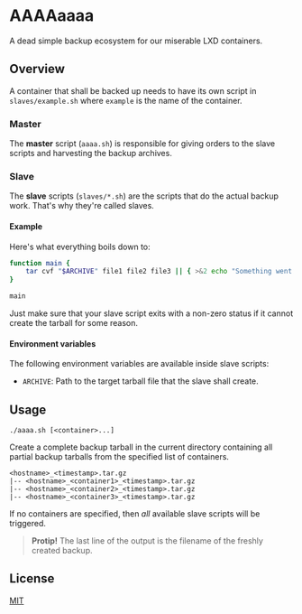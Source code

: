# AAAAaaaa

A dead simple backup ecosystem for our miserable LXD containers.

## Overview

A container that shall be backed up needs to have its own script in `slaves/example.sh` where `example` is the name of the container.

### Master

The __master__ script (`aaaa.sh`) is responsible for giving orders to the slave scripts and harvesting the backup archives.

### Slave

The __slave__ scripts (`slaves/*.sh`) are the scripts that do the actual backup work. That's why they're called slaves.

#### Example

Here's what everything boils down to:

```bash
function main {
    tar cvf "$ARCHIVE" file1 file2 file3 || { >&2 echo "Something went south."; exit 1; }
}

main
```

Just make sure that your slave script exits with a non-zero status if it cannot create the tarball for some reason.

#### Environment variables

The following environment variables are available inside slave scripts:

- `ARCHIVE`: Path to the target tarball file that the slave shall create.

## Usage

```
./aaaa.sh [<container>...]
```

Create a complete backup tarball in the current directory containing all partial backup tarballs from the specified list of containers.

```
<hostname>_<timestamp>.tar.gz
|-- <hostname>_<container1>_<timestamp>.tar.gz
|-- <hostname>_<container2>_<timestamp>.tar.gz
|-- <hostname>_<container3>_<timestamp>.tar.gz
```


If no containers are specified, then _all_ available slave scripts will be triggered.


> __Protip!__ The last line of the output is the filename of the freshly created backup.

## License

[MIT](LICENSE)
